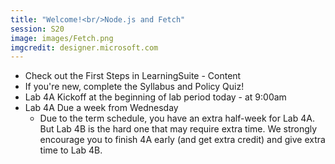 ```yaml
---
title: "Welcome!<br/>Node.js and Fetch"
session: S20
image: images/Fetch.png
imgcredit: designer.microsoft.com
---
```


* Check out the First Steps in LearningSuite - Content
* If you're new, complete the Syllabus and Policy Quiz!
* Lab 4A Kickoff at the beginning of lab period today - at 9:00am
* Lab 4A Due a week from Wednesday
    * Due to the term schedule, you have an extra half-week for Lab 4A. But Lab 4B is the hard one that may require extra time. We strongly encourage you to finish 4A early (and get extra credit) and give extra time to Lab 4B.


